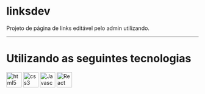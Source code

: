 # linksdev
Projeto de página de links editável pelo admin utilizando.

<hr>

<div style="display: inline_block">
<h1> Utilizando as seguintes tecnologias </h1>
<a target="_blank" href="https://www.w3schools.com/html/"> <img src="https://cdn-icons-png.flaticon.com/512/5968/5968267.png" alt="html5" width="40" height="40" /></a>
<a target="_blank" href="https://www.w3schools.com/css/"> <img src="https://cdn-icons-png.flaticon.com/512/5968/5968242.png" alt="css3" width="40" height="40" /></a>
<a target="_blank" href="https://www.w3schools.com/js/"> <img src="https://logospng.org/download/javascript/logo-javascript-icon-1024.png" alt="Javascript" width="40" height="40" /></a>
<a target="_blank" href="https://www.w3schools.com/react/"> <img src="https://cdn.freebiesupply.com/logos/large/2x/react-logo-png-transparent.png" alt="React" width="40" height="40" /></a>
<div>
